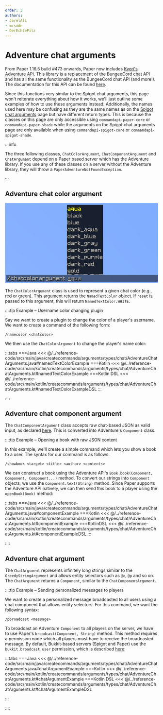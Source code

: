 ```yaml
---
order: 3
authors:
- JorelAli
- misode
- DerEchtePilz
---
```


# Adventure chat arguments

From Paper 1.16.5 build #473 onwards, Paper now includes [Kyori's Adventure API](https://github.com/KyoriPowered/adventure-platform). This library is a replacement of the BungeeCord chat API and has all the same functionality as the BungeeCord chat API (and more!). The documentation for this API can be found [here](https://docs.adventure.kyori.net/index.html).

Since this functions very similar to the Spigot chat arguments, this page won't reiterate everything about how it works, we'll just outline some examples of how to use these arguments instead.
Additionally, the names used here may be confusing as they are the same names as on the [Spigot chat arguments](spigot-chat-arguments.md) page but have different return types. This is because the classes on this page are only accessible using `commandapi-paper-core` or `commandapi-paper-shade`
while the arguments on the Spigot chat arguments page are only available when using `commandapi-spigot-core` or `commandapi-spigot-shade`.

:::info

The three following classes, `ChatColorArgument`, `ChatComponentArgument` and `ChatArgument` depend on a Paper based server which has the Adventure library. If you use any of these classes on a server without the Adventure library, they will throw a `PaperAdventureNotFoundException`.

:::

## Adventure chat color argument

![Chatcolor argument in-game, displaying a list of Minecraft chat colors](/images/arguments/chatcolor.png)

The `ChatColorArgument` class is used to represent a given chat color (e.g., red or green). This argument returns the `NamedTextColor` object. If `reset` is passed to this argument, this will return `NamedTextColor.WHITE`.

::::tip Example – Username color changing plugin

Say we want to create a plugin to change the color of a player's username. We want to create a command of the following form:

```mccmd
/namecolor <chatcolor>
```

We then use the `ChatColorArgument` to change the player's name color:

:::tabs
===Java
<<< @/../reference-code/src/main/java/createcommands/arguments/types/chat/AdventureChatArguments.java#namedTextColorExample
===Kotlin
<<< @/../reference-code/src/main/kotlin/createcommands/arguments/types/chat/AdventureChatArguments.kt#namedTextColorExample
===Kotlin DSL
<<< @/../reference-code/src/main/kotlin/createcommands/arguments/types/chat/AdventureChatArguments.kt#namedTextColorExampleDSL
:::

::::

## Adventure chat component argument

The `ChatComponentArgument` class accepts raw chat-based JSON as valid input, as declared [here](https://minecraft.wiki/w/Raw_JSON_text_format). This is converted into Adventure's `Component` class.

::::tip Example – Opening a book with raw JSON content

In this example, we'll create a simple command which lets you show a book to a user. The syntax for our command is as follows:

```mccmd
/showbook <target> <title> <author> <contents>
```

We can construct a book using the Adventure API's `Book.book(Component, Component, Component...)` method. To convert our strings into `Component` objects, we use the `Component.text(String)` method. Since Paper supports the Adventure API natively, we can then send this book to a player using the `openBook(Book)` method:

:::tabs
===Java
<<< @/../reference-code/src/main/java/createcommands/arguments/types/chat/AdventureChatArguments.java#componentExample
===Kotlin
<<< @/../reference-code/src/main/kotlin/createcommands/arguments/types/chat/AdventureChatArguments.kt#componentExample
===KotlinDSL
<<< @/../reference-code/src/main/kotlin/createcommands/arguments/types/chat/AdventureChatArguments.kt#componentExampleDSL
:::

::::

## Adventure chat argument

The `ChatArgument` represents infinitely long strings similar to the `GreedyStringArgument` and allows entity selectors such as `@e`, `@p` and so on. The `ChatArgument` returns a `Component`, similar to the `ChatComponentArgument`.

::::tip Example – Sending personalized messages to players

We want to create a personalized message broadcasted to all users using a chat component that allows entity selectors. For this command, we want the following syntax:

```mccmd
/pbroadcast <message>
```

To broadcast an Adventure `Component` to all players on the server, we have to use Paper's `broadcast(Component, String)` method. This method requires a permission node which all players must have to receive the broadcasted message. By default, Bukkit-based servers (Spigot and Paper) use the `bukkit.broadcast.user` permission, which is described [here](https://bukkit.fandom.com/wiki/CraftBukkit_Commands#Additional_Permissions):

:::tabs
===Java
<<< @/../reference-code/src/main/java/createcommands/arguments/types/chat/AdventureChatArguments.java#chatArgumentExample
===Kotlin
<<< @/../reference-code/src/main/kotlin/createcommands/arguments/types/chat/AdventureChatArguments.kt#chatArgumentExample
===Kotlin DSL
<<< @/../reference-code/src/main/kotlin/createcommands/arguments/types/chat/AdventureChatArguments.kt#chatArgumentExampleDSL

:::

::::